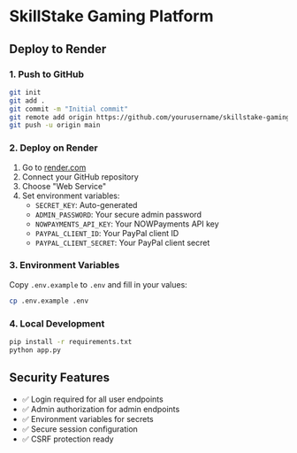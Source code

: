 # SkillStake Gaming Platform

## Deploy to Render

### 1. Push to GitHub
```bash
git init
git add .
git commit -m "Initial commit"
git remote add origin https://github.com/yourusername/skillstake-gaming.git
git push -u origin main
```

### 2. Deploy on Render
1. Go to [render.com](https://render.com)
2. Connect your GitHub repository
3. Choose "Web Service"
4. Set environment variables:
   - `SECRET_KEY`: Auto-generated
   - `ADMIN_PASSWORD`: Your secure admin password
   - `NOWPAYMENTS_API_KEY`: Your NOWPayments API key
   - `PAYPAL_CLIENT_ID`: Your PayPal client ID
   - `PAYPAL_CLIENT_SECRET`: Your PayPal client secret

### 3. Environment Variables
Copy `.env.example` to `.env` and fill in your values:
```bash
cp .env.example .env
```

### 4. Local Development
```bash
pip install -r requirements.txt
python app.py
```

## Security Features
- ✅ Login required for all user endpoints
- ✅ Admin authorization for admin endpoints  
- ✅ Environment variables for secrets
- ✅ Secure session configuration
- ✅ CSRF protection ready